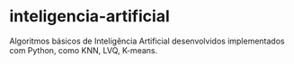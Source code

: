 # inteligencia-artificial
Algoritmos básicos de Inteligência Artificial desenvolvidos implementados com Python, como KNN, LVQ, K-means.
